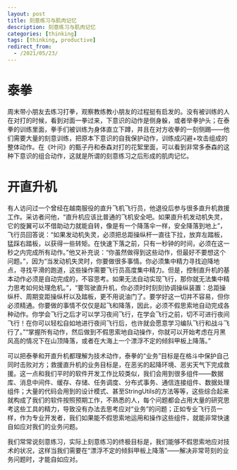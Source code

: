 ```yaml
---
layout: post
title: 刻意练习与肌肉记忆
description: 刻意练习与肌肉记忆
categories: [thinking]
tags: [thinking, productive]
redirect_from:
  - /2021/05/23/
---
```


# 泰拳
周末带小朋友去练习打拳，观察教练教小朋友的过程挺有启发的。没有被训练的人在对打的时候，看到对面一拳过来，下意识的动作是侧身躲，或者举拳护头；在泰拳的训练里面，拳手们被训练为身体直立下蹲，并且在对方收拳的一刻侧踢——他们需要大量的刻意训练，把原本下意识的自我保护动作，训练成闪避+攻击组成的整体动作。在《叶问》的甄子丹和泰森对打的花絮里面​，可以看到非常多泰森的这种下意识的组合动作，这就是所谓的刻意练习之后形成的肌肉记忆。

# 开直升机
有人访问过一个曾经在越南服役的直升飞机飞行员，他退役后参与很多直升机救援工作。采访者问他，“直升机应该比普通的飞机安全吧。如果直升机发动机失灵，它的旋翼可以不借助动力就能自转，像是有一个降落伞一样，安全降落到地上”，飞行员回答说：“如果发动机失灵，必须把总距操纵杆一直往下拉，放弃左踏板，猛踩右踏板，以获得一些转矩。在快速下落之前，只有一秒钟的时间，必须在这一秒之内完成所有动作。”他又补充说：“你虽然做得到这些动作，但最好不要想这个问题。”，因为“当发动机失灵时，你要做很多事情。你必须集中精力寻找迫降地点，寻找平滑的跑道，这些操作需要飞行员高度集中精力。但是，控制直升机的基本动作必须是自动完成的，不容思考。如果无法自动实现飞行，那你就无法集中精力思考如何处理危机。”，“要驾驶直升机，你必须时时刻刻协调操纵装置：总距操纵杆、周期变距操纵杆以及踏板，更不用说油门了。要学好这一切并不容易，但你必须精通。你要做的事情不仅仅是起飞和降落，因此，必须不假思索地自动完成各种动作。你学会飞行之后才可以学习夜间飞行，在学会飞行之前，切不可进行夜间飞行！在你可以轻松自如地进行夜间飞行后，也许就会愿意学习编队飞行和战斗飞行了。”“掌握所有动作，然后做到不假思索地自动操作，你就可以开始考虑在月黑风高的情况下在山顶降落，或者在大海上一个漂浮不定的倾斜甲板上降落。”

可以把泰拳和开直升机都理解为技术动作，泰拳的“业务”目标是在格斗中保护自己同时击败对方；救援直升机的业务目标是，在恶劣的起降环境、恶劣天气下完成救援。这一点和我们平时的软件开发工作比较类似，我们会用到很多组件——数据库、消息中间件、缓存、存储、任务调度、分布式事务、通信连接组件、数据处理组件；大量的代码会用到的设计模式、甚至StringUtils的方法等等，这些综合起来就构成了我们的软件按照预期工作，不熟悉的人，每个问题都会占用大量的研究思考这些工具的精力，导致没有办法去思考应对“业务”的问题；正如专业飞行员一样，作为专业开发者，我们如果能不假思索地运用和操作这些组件，就能非常快速自如应对我们的业务问题。

我们常常说刻意练习，实际上刻意练习的终极目标是，我们能够不假思索地应对技术的状况，这样当我们需要在“漂浮不定的倾斜甲板上降落”——解决非常苛刻的业务问题时，才能自如应对。
